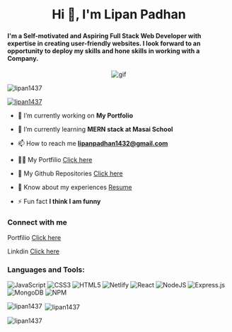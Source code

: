 <h1 align="center">Hi 👋, I'm Lipan Padhan </h1>
<h3 align="center" an aspiring Full Stack MERN Developer from India.</h3>
<h4> I'm a Self-motivated and Aspiring Full Stack Web Developer with expertise in creating user-friendly websites. I look forward to an opportunity to deploy my skills and hone skills in working with a Company.</h4>

<div align="center" >
 <img src="https://media1.giphy.com/media/qgQUggAC3Pfv687qPC/giphy.gif?cid=ecf05e47otvd44y8sgvg2kpf45n57qoin40culmnqsazqcx7&rid=giphy.gif&ct=g" alt="gif" />
</div>

<p align="left"> <img src="https://komarev.com/ghpvc/?username=lipan1437&label=Profile%20views&color=0e75b6&style=flat" alt="lipan1437" /> </p>

<p align="left"> <a href="https://github.com/ryo-ma/github-profile-trophy"><img src="https://github-profile-trophy.vercel.app/?username=lipan1437" alt="lipan1437" /></a> </p>

- 🔭 I’m currently working on **My Portfolio**

- 🌱 I’m currently learning **MERN stack at Masai School**

- 📫 How to reach me **lipanpadhan1432@gmail.com**

- 👨‍💻 My Portfilio [Click here](https://lipan1437.github.io/)

- 👀 My Github Repositories [Click here](https://github.com/lipan1437?tab=repositories)

- 📄 Know about my experiences [Resume](https://drive.google.com/file/d/1GVua_3kW2MZGUMdGNApSG-m6lu-fDwXW/view?usp=share_link)

- ⚡ Fun fact **I think I am funny**

<h3>Connect with me</h3>

 Portfilio [Click here](https://lipan1437.github.io/)
 
 Linkdin [Click here](https://www.linkedin.com/in/lipan-padhan-a0bb381a5/)
 
<h3 align="left">Languages and Tools:</h3>

<div>
  
  ![JavaScript](https://img.shields.io/badge/javascript-%23323330.svg?style=for-the-badge&logo=javascript&logoColor=%23F7DF1E) 
  ![CSS3](https://img.shields.io/badge/css3-%231572B6.svg?style=for-the-badge&logo=css3&logoColor=white)
  ![HTML5](https://img.shields.io/badge/html5-%23E34F26.svg?style=for-the-badge&logo=html5&logoColor=white)
  ![Netlify](https://img.shields.io/badge/netlify-%23000000.svg?style=for-the-badge&logo=netlify&logoColor=#00C7B7)
  ![React](https://img.shields.io/badge/react-%2320232a.svg?style=for-the-badge&logo=react&logoColor=%2361DAFB)
  ![NodeJS](https://img.shields.io/badge/node.js-6DA55F?style=for-the-badge&logo=node.js&logoColor=white)
  ![Express.js](https://img.shields.io/badge/express.js-%23404d59.svg?style=for-the-badge&logo=express&logoColor=%2361DAFB)
  ![MongoDB](https://img.shields.io/badge/MongoDB-%234ea94b.svg?style=for-the-badge&logo=mongodb&logoColor=white)
  ![NPM](https://img.shields.io/badge/NPM-%23000000.svg?style=for-the-badge&logo=npm&logoColor=white)
</div>

<p><img align="left" src="https://github-readme-stats.vercel.app/api/top-langs?username=lipan1437&show_icons=true&locale=en&layout=compact" alt="lipan1437" /></p>

<p>&nbsp;<img align="center" src="https://github-readme-stats.vercel.app/api?username=lipan1437&show_icons=true&locale=en" alt="lipan1437" /></p>

<p><img align="center" src="https://github-readme-streak-stats.herokuapp.com/?user=lipan1437&theme=default" alt="lipan1437" /></p>
